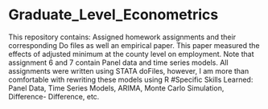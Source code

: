 # Graduate_Level_Econometrics
This repository contains: Assigned homework assignments and their corresponding Do files as well an empirical paper. This paper measured the effects of adjusted minimum at the county level on employment. Note that assignment 6 and 7 contain Panel data and time series models. All assignments were written using STATA doFiles, however, I am more than comfortable with rewriting these models using R
#Specific Skills Learned:
Panel Data, Time Series Models, ARIMA,  Monte Carlo Simulation, Difference- Difference, etc.
